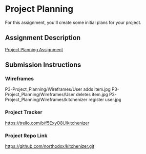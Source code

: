 # Project Planning
For this assignment, you'll create some initial plans for your project.

## Assignment Description
[Project Planning Assignment](https://education.launchcode.org/liftoff/assignments/planning/)

## Submission Instructions

### Wireframes

P3-Project_Planning/Wireframes/User adds item.jpg
P3-Project_Planning/Wireframes/User deletes item.jpg
P3-Project_Planning/Wireframes/kitchenizer register user.jpg

### Project Tracker

https://trello.com/b/f5ExyO8U/kitchenizer

### Project Repo Link

https://github.com/northodox/kitchenizer.git
